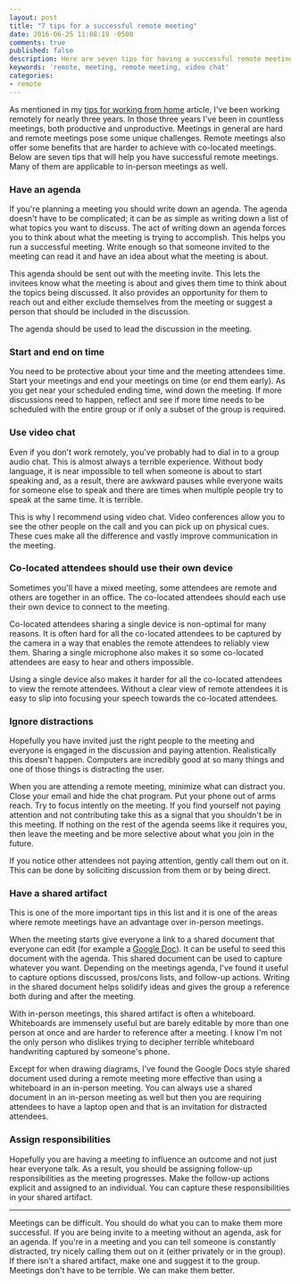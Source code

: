 ```yaml
---
layout: post
title: "7 tips for a successful remote meeting"
date: 2016-06-25 11:08:19 -0500
comments: true
published: false
description: Here are seven tips for having a successful remote meeting.
keywords: 'remote, meeting, remote meeting, video chat'
categories: 
- remote
---
```


As mentioned in my
[tips for working from home](/blog/2016/06/14/tips-for-working-from-home/)
article, I've been working remotely for nearly three years. In those
three years I've been in countless meetings, both productive and
unproductive. Meetings in general are hard and remote meetings pose
some unique challenges. Remote meetings also offer some benefits that
are harder to achieve with co-located meetings. Below are seven tips
that will help you have successful remote meetings. Many of them are
applicable to in-person meetings as well.

### Have an agenda

If you're planning a meeting you should write down an agenda. The
agenda doesn't have to be complicated; it can be as simple as writing
down a list of what topics you want to discuss. The act of writing
down an agenda forces you to think about what the meeting is trying to
accomplish. This helps you run a successful meeting. Write enough so
that someone invited to the meeting can read it and have an idea about
what the meeting is about.

This agenda should be sent out with the meeting invite. This lets the
invitees know what the meeting is about and gives them time to think
about the topics being discussed. It also provides an opportunity for
them to reach out and either exclude themselves from the meeting or
suggest a person that should be included in the discussion.

The agenda should be used to lead the discussion in the meeting.

### Start and end on time

You need to be protective about your time and the meeting attendees
time. Start your meetings and end your meetings on time (or end them
early). As you get near your scheduled ending time, wind down the
meeting. If more discussions need to happen, reflect and see if more
time needs to be scheduled with the entire group or if only a subset
of the group is required.

### Use video chat

Even if you don't work remotely, you've probably had to dial in to a
group audio chat. This is almost always a terrible experience. Without
body language, it is near impossible to tell when someone is about to
start speaking and, as a result, there are awkward pauses while
everyone waits for someone else to speak and there are times when
multiple people try to speak at the same time. It is terrible.

This is why I recommend using video chat. Video conferences allow you
to see the other people on the call and you can pick up on physical
cues. These cues make all the difference and vastly improve
communication in the meeting.


### Co-located attendees should use their own device

Sometimes you'll have a mixed meeting, some attendees are remote and
others are together in an office. The co-located attendees should each
use their own device to connect to the meeting.

Co-located attendees sharing a single device is non-optimal for many
reasons. It is often hard for all the co-located attendees to be
captured by the camera in a way that enables the remote attendees to
reliably view them. Sharing a single microphone also makes it so some
co-located attendees are easy to hear and others impossible.

Using a single device also makes it harder for all the co-located
attendees to view the remote attendees. Without a clear view of remote
attendees it is easy to slip into focusing your speech towards the
co-located attendees.

### Ignore distractions

Hopefully you have invited just the right people to the meeting and
everyone is engaged in the discussion and paying
attention. Realistically this doesn't happen. Computers are incredibly
good at so many things and one of those things is distracting the
user.

When you are attending a remote meeting, minimize what can distract
you. Close your email and hide the chat program. Put your phone out of
arms reach. Try to focus intently on the meeting. If you find yourself
not paying attention and not contributing take this as a signal that
you shouldn't be in this meeting. If nothing on the rest of the agenda
seems like it requires you, then leave the meeting and be more
selective about what you join in the future.

If you notice other attendees not paying attention, gently call them
out on it. This can be done by soliciting discussion from them or by
being direct.
 
### Have a shared artifact

This is one of the more important tips in this list and it is one of
the areas where remote meetings have an advantage over in-person
meetings.

When the meeting starts give everyone a link to a shared document that
everyone can edit (for example a
[Google Doc](https://www.google.com/docs/about/)). It can be useful to
seed this document with the agenda. This shared document can be used
to capture whatever you want. Depending on the meetings agenda, I've
found it useful to capture options discussed, pros/cons lists, and
follow-up actions. Writing in the shared document helps solidify ideas
and gives the group a reference both during and after the meeting.

With in-person meetings, this shared artifact is often a
whiteboard. Whiteboards are immensely useful but are barely editable
by more than one person at once and are harder to reference after a
meeting. I know I'm not the only person who dislikes trying to
decipher terrible whiteboard handwriting captured by someone's phone.

Except for when drawing diagrams, I've found the Google Docs style
shared document used during a remote meeting more effective than using
a whiteboard in an in-person meeting. You can always use a shared
document in an in-person meeting as well but then you are requiring
attendees to have a laptop open and that is an invitation for
distracted attendees.

### Assign responsibilities

Hopefully you are having a meeting to influence an outcome and not
just hear everyone talk. As a result, you should be assigning
follow-up responsibilities as the meeting progresses. Make the
follow-up actions explicit and assigned to an individual. You can
capture these responsibilities in your shared artifact.

---

Meetings can be difficult. You should do what you can to make them
more successful. If you are being invite to a meeting without an
agenda, ask for an agenda. If you're in a meeting and you can tell
someone is constantly distracted, try nicely calling them out on it
(either privately or in the group). If there isn't a shared artifact,
make one and suggest it to the group. Meetings don't have to be
terrible. We can make them better.
